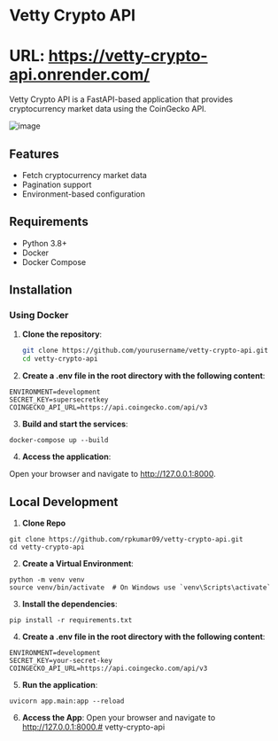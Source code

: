 # Vetty Crypto API 

# URL: https://vetty-crypto-api.onrender.com/

Vetty Crypto API is a FastAPI-based application that provides cryptocurrency market data using the CoinGecko API.

![image](https://github.com/user-attachments/assets/fbb947c7-a10c-4013-a608-9b2da768cddd)

## Features

- Fetch cryptocurrency market data
- Pagination support
- Environment-based configuration

## Requirements

- Python 3.8+
- Docker
- Docker Compose

## Installation

### Using Docker

1. **Clone the repository**:

   ```bash
   git clone https://github.com/yourusername/vetty-crypto-api.git
   cd vetty-crypto-api
   ```
2. **Create a .env file in the root directory with the following content**:
```
ENVIRONMENT=development
SECRET_KEY=supersecretkey
COINGECKO_API_URL=https://api.coingecko.com/api/v3
```
3. **Build and start the services**:
```
docker-compose up --build
```
4. **Access the application**:

Open your browser and navigate to http://127.0.0.1:8000.

## Local Development

1. **Clone Repo**

```
git clone https://github.com/rpkumar09/vetty-crypto-api.git
cd vetty-crypto-api
```

2. **Create a Virtual Environment**:
```
python -m venv venv
source venv/bin/activate  # On Windows use `venv\Scripts\activate`
```

3. **Install the dependencies**:
```
pip install -r requirements.txt
```

4. **Create a .env file in the root directory with the following content**:

```
ENVIRONMENT=development
SECRET_KEY=your-secret-key
COINGECKO_API_URL=https://api.coingecko.com/api/v3
```
5. **Run the application**:

```
uvicorn app.main:app --reload
```

6. **Access the App**:
Open your browser and navigate to http://127.0.0.1:8000.# vetty-crypto-api
